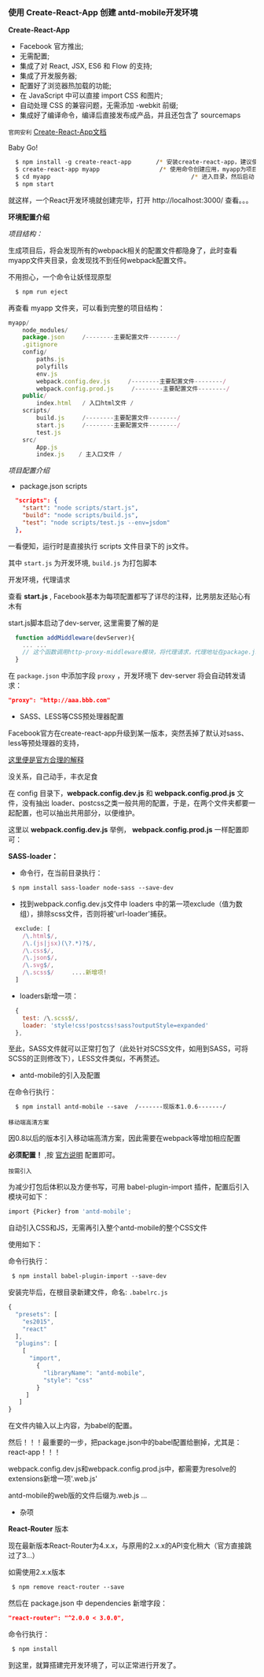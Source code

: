 ### 使用 Create-React-App 创建 antd-mobile开发环境

**Create-React-App**

- Facebook 官方推出;
- 无需配置;
- 集成了对 React, JSX, ES6 和 Flow 的支持;
- 集成了开发服务器;
- 配置好了浏览器热加载的功能;
- 在 JavaScript 中可以直接 import CSS 和图片;
- 自动处理 CSS 的兼容问题，无需添加 -webkit 前缀;
- 集成好了编译命令，编译后直接发布成产品，并且还包含了 sourcemaps

`官网安利` [Create-React-App文档](https://github.com/facebookincubator/create-react-app/blob/master/packages/react-scripts/template/README.md)

Baby Go!

```bash
  $ npm install -g create-react-app       /* 安装create-react-app，建议使用cnpm */
  $ create-react-app myapp                 /* 使用命令创建应用，myapp为项目名称 */
  $ cd myapp                                        /* 进入目录，然后启动 */
  $ npm start
```

就这样，一个React开发环境就创建完毕，打开 http://localhost:3000/ 查看。。。

**环境配置介绍**

*项目结构：*

生成项目后，将会发现所有的webpack相关的配置文件都隐身了，此时查看myapp文件夹目录，会发现找不到任何webpack配置文件。

不用担心，一个命令让妖怪现原型

```bash
  $ npm run eject
```

再查看 myapp 文件夹，可以看到完整的项目结构：

```js
myapp/
    node_modules/
    package.json     /--------主要配置文件--------/
    .gitignore
    config/
        paths.js
        polyfills
        env.js
        webpack.config.dev.js     /--------主要配置文件--------/
        webpack.config.prod.js     /--------主要配置文件--------/
    public/
        index.html   / 入口html文件 /
    scripts/
        build.js     /--------主要配置文件--------/
        start.js     /--------主要配置文件--------/
        test.js
    src/
        App.js
        index.js    / 主入口文件 /
```

*项目配置介绍*

- package.json  scripts

```json
  "scripts": {
    "start": "node scripts/start.js",
    "build": "node scripts/build.js",
    "test": "node scripts/test.js --env=jsdom"
  },
```

一看便知，运行时是直接执行 scripts 文件目录下的 js文件。

其中 `start.js` 为开发环境, `build.js` 为打包脚本

开发环境，代理请求

查看 **start.js** , Facebook基本为每项配置都写了详尽的注释，比男朋友还贴心有木有

start.js脚本启动了dev-server, 这里需要了解的是

```js
  function addMiddleware(devServer){
    ... ...
    // 这个函数调用http-proxy-middleware模块，将代理请求，代理地址在package.json中添加
  }
```

在 `package.json` 中添加字段 `proxy` ，开发环境下 dev-server 将会自动转发请求：

```json
"proxy": "http://aaa.bbb.com"
```

- SASS、LESS等CSS预处理器配置

Facebook官方在create-react-app升级到某一版本，突然丢掉了默认对sass、less等预处理器的支持，

[这里便是官方合理的解释](https://github.com/facebookincubator/create-react-app/blob/master/packages/react-scripts/template/README.md#adding-a-css-preprocessor-sass-less-etc)

没关系，自己动手，丰衣足食

在 config 目录下，**webpack.config.dev.js** 和 **webpack.config.prod.js** 文件，没有抽出 loader、postcss之类一般共用的配置，于是，在两个文件夹都要一起配置，也可以抽出共用部分，以便维护。

这里以  **webpack.config.dev.js** 举例， **webpack.config.prod.js** 一样配置即可：

**SASS-loader：**

- 命令行，在当前目录执行：

```bash
 $ npm install sass-loader node-sass --save-dev
```

- 找到webpack.config.dev.js文件中 loaders 中的第一项exclude（值为数组），排除scss文件，否则将被'url-loader'捕获。

```js
  exclude: [
    /\.html$/,
    /\.(js|jsx)(\?.*)?$/,
    /\.css$/,
    /\.json$/,
    /\.svg$/,
    /\.scss$/     ....新增项!
  ]
```

- loaders新增一项：

```js
  {
    test: /\.scss$/,
    loader: 'style!css!postcss!sass?outputStyle=expanded'
  },
```

至此，SASS文件就可以正常打包了（此处针对SCSS文件，如用到SASS，可将SCSS的正则修改下），LESS文件类似，不再赘述。

- antd-mobile的引入及配置

在命令行执行：

```bash
  $ npm install antd-mobile --save  /-------现版本1.0.6-------/
```

`移动端高清方案`

因0.8以后的版本引入移动端高清方案，因此需要在webpack等增加相应配置

**必须配置！** ,按 [官方说明](https://github.com/ant-design/ant-design-mobile/wiki/antd-mobile-0.8-%E4%BB%A5%E4%B8%8A%E7%89%88%E6%9C%AC%E3%80%8C%E9%AB%98%E6%B8%85%E3%80%8D%E6%96%B9%E6%A1%88%E8%AE%BE%E7%BD%AE) 配置即可。

`按需引入`

为减少打包后体积以及方便书写，可用 babel-plugin-import 插件，配置后引入模块可如下：

```js
import {Picker} from 'antd-mobile';
```

自动引入CSS和JS，无需再引入整个antd-mobile的整个CSS文件

使用如下：

命令行执行：

```bash
 $ npm install babel-plugin-import --save-dev
```

安装完毕后，在根目录新建文件，命名: `.babelrc.js`

```js
{
  "presets": [
    "es2015",
    "react"
  ],
  "plugins": [
    [
      "import",
        {
          "libraryName": "antd-mobile",
          "style": "css"
        }
     ]
   ]
}
```

在文件内输入以上内容，为babel的配置。

然后！！！最重要的一步，把package.json中的babel配置给删掉，尤其是：react-app！！！

webpack.config.dev.js和webpack.config.prod.js中，都需要为resolve的extensions新增一项'.web.js'

antd-mobile的web版的文件后缀为.web.js ...

- 杂项

**React-Router** 版本

现在最新版本React-Router为4.x.x，与原用的2.x.x的API变化稍大（官方直接跳过了3...）

如需使用2.x.x版本

```bash
 $ npm remove react-router --save
```

然后在 package.json 中 dependencies 新增字段：

```json
"react-router": "^2.0.0 < 3.0.0",
```

命令行执行：

```bash
 $ npm install
```

到这里，就算搭建完开发环境了，可以正常进行开发了。
